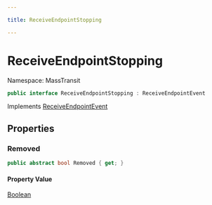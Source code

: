 ```yaml
---

title: ReceiveEndpointStopping

---
```


# ReceiveEndpointStopping

Namespace: MassTransit

```csharp
public interface ReceiveEndpointStopping : ReceiveEndpointEvent
```

Implements [ReceiveEndpointEvent](../masstransit/receiveendpointevent)

## Properties

### **Removed**

```csharp
public abstract bool Removed { get; }
```

#### Property Value

[Boolean](https://learn.microsoft.com/en-us/dotnet/api/system.boolean)<br/>
